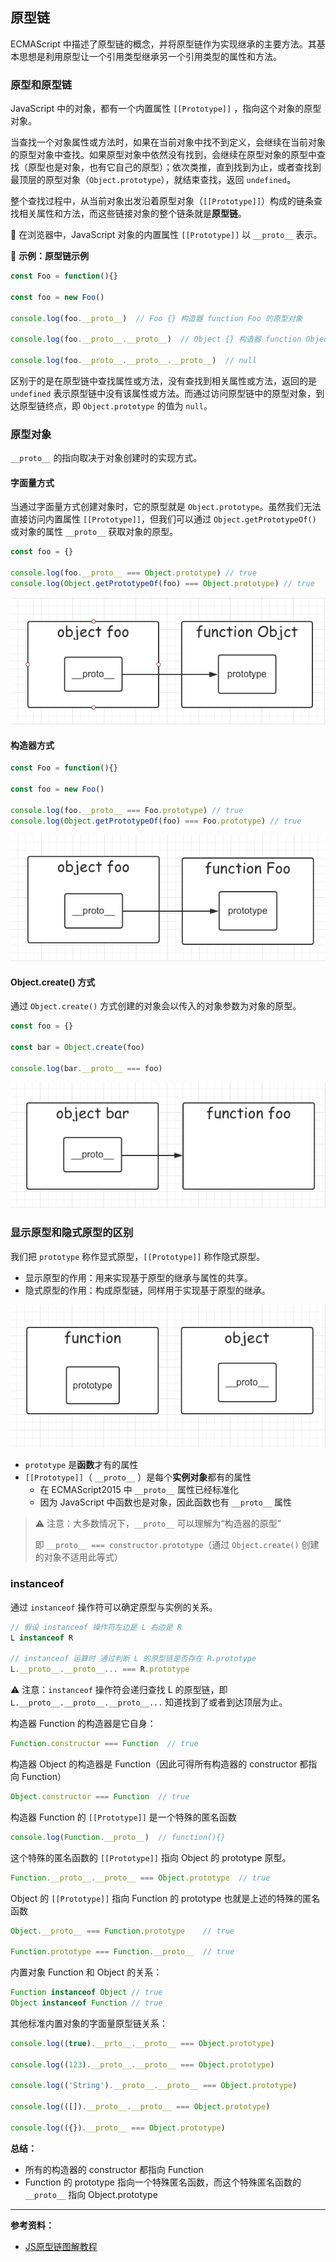 ## 原型链

ECMAScript 中描述了原型链的概念，并将原型链作为实现继承的主要方法。其基本思想是利用原型让一个引用类型继承另一个引用类型的属性和方法。

### 原型和原型链

JavaScript 中的对象，都有一个内置属性 `[[Prototype]]` ，指向这个对象的原型对象。

当查找一个对象属性或方法时，如果在当前对象中找不到定义，会继续在当前对象的原型对象中查找。如果原型对象中依然没有找到，会继续在原型对象的原型中查找（原型也是对象，也有它自己的原型）；依次类推，直到找到为止，或者查找到最顶层的原型对象（`Object.prototype`），就结束查找，返回 `undefined`。

整个查找过程中，从当前对象出发沿着原型对象（`[[Prototype]]`）构成的链条查找相关属性和方法，而这些链接对象的整个链条就是**原型链**。

📌 在浏览器中，JavaScript 对象的内置属性 `[[Prototype]]` 以 `__proto__` 表示。

🌰 **示例：原型链示例**

```js
const Foo = function(){}

const foo = new Foo()

console.log(foo.__proto__)  // Foo {} 构造器 function Foo 的原型对象

console.log(foo.__proto__.__proto__)  // Object {} 构造器 function Object 的原型对象

console.log(foo.__proto__.__proto__.__proto__)  // null
```

区别于的是在原型链中查找属性或方法，没有查找到相关属性或方法，返回的是 `undefined` 表示原型链中没有该属性或方法。而通过访问原型链中的原型对象，到达原型链终点，即 `Object.prototype` 的值为 `null`。

### 原型对象

`__proto__` 的指向取决于对象创建时的实现方式。

#### 字面量方式

当通过字面量方式创建对象时，它的原型就是 `Object.prototype`。虽然我们无法直接访问内置属性 `[[Prototype]]`，但我们可以通过 `Object.getPrototypeOf()` 或对象的属性 `__proto__` 获取对象的原型。

```js
const foo = {}

console.log(foo.__proto__ === Object.prototype) // true
console.log(Object.getPrototypeOf(foo) === Object.prototype) // true
```

![字面量](../../images/4/cfc37d7e-6322-48da-b242-42995120f4eb.png)

#### 构造器方式

```js
const Foo = function(){}

const foo = new Foo()

console.log(foo.__proto__ === Foo.prototype) // true
console.log(Object.getPrototypeOf(foo) === Foo.prototype) // true
```

![构造器](../../images/4/46001182-6736-4a81-939d-53f2217e33b2.png)

#### Object.create() 方式

通过 `Object.create()` 方式创建的对象会以传入的对象参数为对象的原型。

```js
const foo = {}

const bar = Object.create(foo)

console.log(bar.__proto__ === foo)
```

![Object.create()](../../images/4/de959736-b787-4302-b2e9-175346dc57ec.png)

### 显示原型和隐式原型的区别

我们把 `prototype` 称作显式原型，`[[Prototype]]` 称作隐式原型。

* 显示原型的作用：用来实现基于原型的继承与属性的共享。
* 隐式原型的作用：构成原型链，同样用于实现基于原型的继承。

![prototype和__proto__的区别](../../images/4/5c8478c6-285a-49d6-943b-94722ffe9fe7.png)

* `prototype` 是**函数**才有的属性
* `[[Prototype]]`（ `__proto__` ）是每个**实例对象**都有的属性
  * 在 ECMAScript2015 中 `__proto__` 属性已经标准化
  * 因为 JavaScript 中函数也是对象，因此函数也有 `__proto__` 属性

> ⚠️ 注意：大多数情况下，`__proto__` 可以理解为“构造器的原型”
>
> 即 `__proto__ === constructor.prototype`（通过 `Object.create()` 创建的对象不适用此等式）

### instanceof

通过 `instanceof` 操作符可以确定原型与实例的关系。

```js
// 假设 instanceof 操作符左边是 L 右边是 R
L instanceof R

// instanceof 运算时 通过判断 L 的原型链是否存在 R.prototype
L.__proto__.__proto__... === R.prototype
```

⚠️ 注意：`instanceof` 操作符会递归查找 L 的原型链，即 `L.__proto__.__proto__.__proto__...` 知道找到了或者到达顶层为止。

构造器 Function 的构造器是它自身：

```js
Function.constructor === Function  // true
```

构造器 Object 的构造器是 Function（因此可得所有构造器的 constructor 都指向 Function）

```js
Object.constructor === Function  // true
```

构造器 Function 的 `[[Prototype]]` 是一个特殊的匿名函数

```js
console.log(Function.__proto__)  // function(){}
```

这个特殊的匿名函数的 `[[Prototype]]` 指向 Object 的 prototype 原型。

```js
Function.__proto__.__proto__ === Object.prototype  // true
```

Object 的 `[[Prototype]]` 指向 Function 的 prototype 也就是上述的特殊的匿名函数

```js
Object.__proto__ === Function.prototype    // true

Function.prototype === Function.__proto__  // true
```

内置对象 Function 和 Object 的关系：

```js
Function instanceof Object // true
Object instanceof Function // true
```

其他标准内置对象的字面量原型链关系：

```js
console.log((true).__prto__.__proto__ === Object.prototype)

console.log((123).__proto__.__proto__ === Object.prototype)

console.log(('String').__proto__.__proto__ === Object.prototype)

console.log(([]).__proto__.__proto__ === Object.prototype)

console.log(({}).__proto__ === Object.prototype)
```

**总结：**

* 所有的构造器的 constructor 都指向 Function
* Function 的 prototype 指向一个特殊匿名函数，而这个特殊匿名函数的 `__proto__` 指向 Object.prototype

---

**参考资料：**

* [JS原型链图解教程](object-oriented-programming/object-understand/)
